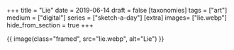 +++
title = "Lie"
date = 2019-06-14
draft =  false
[taxonomies]
tags = ["art"]
medium = ["digital"]
series = ["sketch-a-day"]
[extra]
images= ["lie.webp"]
hide_from_section = true
+++

{{ image(class="framed", src="lie.webp", alt="Lie") }}
